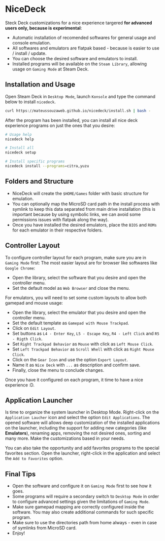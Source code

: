 # NiceDeck

Steck Deck customizations for a nice experience targered **for advanced users only, because is experimental**:

- Automatic installation of recomended softwares for general usage and console emulation.
- All softwares and emulators are flatpak based - because is easier to use / install / update. 
- You can choose the desired software and emulators to install. 
- Installed programs will be available on the ``Steam Library``, allowing usage on ``Gaming Mode`` at Steam Deck.

## Installation and Usage

Open Steam Deck in ``Desktop Mode``, launch ``Konsole`` and type the command below to install ``nicedeck``.

```bash
curl https://mateussouzaweb.github.io/nicedeck/install.sh | bash -
```

After the program has been installed, you can install all nice deck experience programs on just the ones that you desire:

```bash
# Usage help
nicedeck help

# Install all
nicedeck setup

# Install specific programs
nicedeck install --programs=citra,yuzu
```

## Folders and Structure

- NiceDeck will create the ``$HOME/Games`` folder with basic structure for emulation.
- You can optionally map the MicroSD card path in the install process with symlink to keep this data separated from main drive installation (this is important because by using symbolic links, we can avoid some permissions issues with flatpak along the way).
- Once you have installed the desired emulators, place the ``BIOS`` and ``ROMs`` for each emulator in their respective folders.

## Controller Layout

To configure controller layout for each program, make sure you are in ``Gaming Mode`` first:
The most easier layout are for browser like softwares like ``Google Chrome``:

- Open the library, select the software that you desire and open the controller menu. 
- Set the default model as ``Web Browser`` and close the menu.

For emulators, you will need to set some custom layouts to allow both gamepad and mouse usage:

- Open the library, select the emulator that you desire and open the controller menu.
- Set the default template as ``Gamepad with Mouse Trackpad``.
- Click on ``Edit Layout``.
- Set buttons as ``L4 - Enter Key``, ``L5 - Escape Key``, ``R4 - Left Click`` and ``R5 - Rigth Click``.
- Set ``Right Trackpad Behavior`` as ``Mouse`` with click as ``Left Mouse Click``.
- Set ``Left Trackpad Behavior`` as ``Scroll Whell`` with click as ``Right Mouse Click``.
- Click on the ``Gear Icon`` and use the option ``Export Layout``.
- Name it as ``Nice Deck`` with ``...`` as description and confirm save.
- Finally, close the menu to conclude changes.

Once you have it configured on each program, it time to have a nice experience :D.


## Application Launcher

Is time to organize the system launcher in Desktop Mode. Right-click on the ``Application Laucher`` icon and select the option ``Edit Applications``. The opened software will allows deep customization of the installed applications on the launcher, including the support for adding new categories (like **Emulators**), renaming apps, removing the not desired ones, sorting and many more. Make the customizations based in your needs.

You can also take the opportunity and add favorites programs to the special favorites section. Open the launcher, right-click in the application and select the ``Add to Favorites`` option.

## Final Tips

- Open the software and configure it on ``Gaming Mode`` first to see how it goes.
- Some programs will require a secondary switch to ``Desktop Mode`` in order to configure advanced settings given the limitations of ``Gaming Mode``.
- Make sure gamepad mapping are correctly configured inside the software. You may also create additional commands for such specific program.
- Make sure to use the directories path from home always - even in case of symlinks from MicroSD card.
- Enjoy!